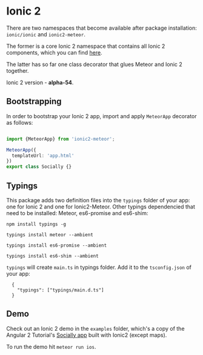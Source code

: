 # Ionic 2

There are two namespaces that become available after package installation: `ionic/ionic` and `ionic2-meteor`.

The former is a core Ionic 2 namespace that contains all Ionic 2 components, which you can find [here](http://ionicframework.com/docs/v2/components/#overview).

The latter has so far one class decorator that glues Meteor and Ionic 2 together.

Ionic 2 version - **alpha-54**.

## Bootstrapping

In order to bootstrap your Ionic 2 app, import and apply `MeteorApp` decorator as follows:

```ts

import {MeteorApp} from 'ionic2-meteor';

MeteorApp({
  templateUrl: 'app.html'
})
export class Socially {}

```

## Typings

This package adds two definition files into the `typings` folder of your app: one for Ionic 2 and one for Ionic2-Meteor.
Other typings dependencied that need to be installed: Meteor, es6-promise and es6-shim:

    npm install typings -g

    typings install meteor --ambient

    typings install es6-promise --ambient

    typings install es6-shim --ambient

`typings` will create `main.ts` in typings folder. Add it to the `tsconfig.json` of your app:

````
  {
    "typings": ["typings/main.d.ts"]
  }
````

## Demo

Check out an Ionic 2 demo in the `examples` folder, which's a copy of the Angular 2 Tutorial's [Socially app](https://github.com/Urigo/meteor-angular2.0-socially) built with Ionic2
(except maps). 

To run the demo hit `meteor run ios`.


